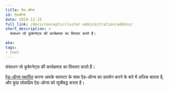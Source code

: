 ```yaml
---
title: ऐड-ऑन्स
id: ऐडऑन्स
date: 2019-12-15
full_link: /docs/concepts/cluster-administration/addons/
short_description: >
  संसाधन जो कुबेरनेट्स की कार्यक्षमता का विस्तार करते हैं।

aka:
tags:
- tool
---
```

  संसाधन जो कुबेरनेट्स की कार्यक्षमता का विस्तार करते हैं।

<!--more-->
[ऐड-ऑन्स स्थापित](/docs/concepts/cluster-administration/addons/) करना आपके क्लस्टर के साथ ऐड-ऑन्स का उपयोग करने के बारे में अधिक बताता है, और कुछ लोकप्रिय ऐड-ऑन्स को सूचीबद्ध करता है।
